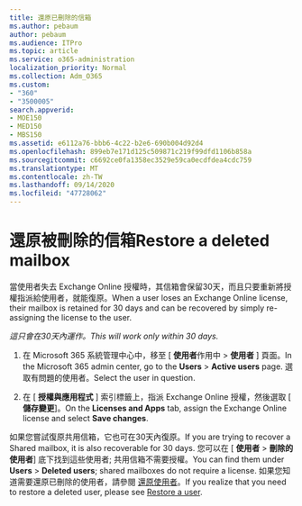 ```yaml
---
title: 還原已刪除的信箱
ms.author: pebaum
author: pebaum
ms.audience: ITPro
ms.topic: article
ms.service: o365-administration
localization_priority: Normal
ms.collection: Adm_O365
ms.custom:
- "360"
- "3500005"
search.appverid:
- MOE150
- MED150
- MBS150
ms.assetid: e6112a76-bbb6-4c22-b2e6-690b004d92d4
ms.openlocfilehash: 899eb7e171d125c509871c219f99dfd1106b858a
ms.sourcegitcommit: c6692ce0fa1358ec3529e59ca0ecdfdea4cdc759
ms.translationtype: MT
ms.contentlocale: zh-TW
ms.lasthandoff: 09/14/2020
ms.locfileid: "47728062"
---
```

# <a name="restore-a-deleted-mailbox"></a><span data-ttu-id="b9fc6-102">還原被刪除的信箱</span><span class="sxs-lookup"><span data-stu-id="b9fc6-102">Restore a deleted mailbox</span></span>

<span data-ttu-id="b9fc6-103">當使用者失去 Exchange Online 授權時，其信箱會保留30天，而且只要重新將授權指派給使用者，就能復原。</span><span class="sxs-lookup"><span data-stu-id="b9fc6-103">When a user loses an Exchange Online license, their mailbox is retained for 30 days and can be recovered by simply re-assigning the license to the user.</span></span>
  
 <span data-ttu-id="b9fc6-104">*這只會在30天內運作。*</span><span class="sxs-lookup"><span data-stu-id="b9fc6-104">*This will work only within 30 days.*</span></span>  
  
1. <span data-ttu-id="b9fc6-105">在 Microsoft 365 系統管理中心中，移至 [ **使用者**作用中 \> **使用者** ] 頁面。</span><span class="sxs-lookup"><span data-stu-id="b9fc6-105">In the Microsoft 365 admin center, go to the **Users** \> **Active users** page.</span></span> <span data-ttu-id="b9fc6-106">選取有問題的使用者。</span><span class="sxs-lookup"><span data-stu-id="b9fc6-106">Select the user in question.</span></span>

2. <span data-ttu-id="b9fc6-107">在 [ **授權與應用程式** ] 索引標籤上，指派 Exchange Online 授權，然後選取 [ **儲存變更**]。</span><span class="sxs-lookup"><span data-stu-id="b9fc6-107">On the **Licenses and Apps** tab, assign the Exchange Online license and select **Save changes**.</span></span>

<span data-ttu-id="b9fc6-108">如果您嘗試復原共用信箱，它也可在30天內復原。</span><span class="sxs-lookup"><span data-stu-id="b9fc6-108">If you are trying to recover a Shared mailbox, it is also recoverable for 30 days.</span></span> <span data-ttu-id="b9fc6-109">您可以在 [ **使用者** \> **刪除的使用者**] 底下找到這些使用者; 共用信箱不需要授權。</span><span class="sxs-lookup"><span data-stu-id="b9fc6-109">You can find them under **Users** \> **Deleted users**; shared mailboxes do not require a license.</span></span> <span data-ttu-id="b9fc6-110">如果您知道需要還原已刪除的使用者，請參閱 [還原使用者](https://docs.microsoft.com/microsoft-365/admin/add-users/restore-user)。</span><span class="sxs-lookup"><span data-stu-id="b9fc6-110">If you realize that you need to restore a deleted user, please see [Restore a user](https://docs.microsoft.com/microsoft-365/admin/add-users/restore-user).</span></span>
  